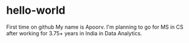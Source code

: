 # hello-world
First time on github
My name is Apoorv. I'm planning to go for MS in CS after working for 3.75+ years in India in Data Analytics.
